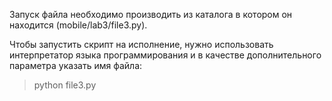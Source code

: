 Запуск файла необходимо производить из каталога в котором он находится (mobile/lab3/file3.py).

Чтобы запустить скрипт на исполнение, нужно использовать интерпретатор языка программирования и 
в качестве дополнительного параметра указать имя файла:

> python file3.py

